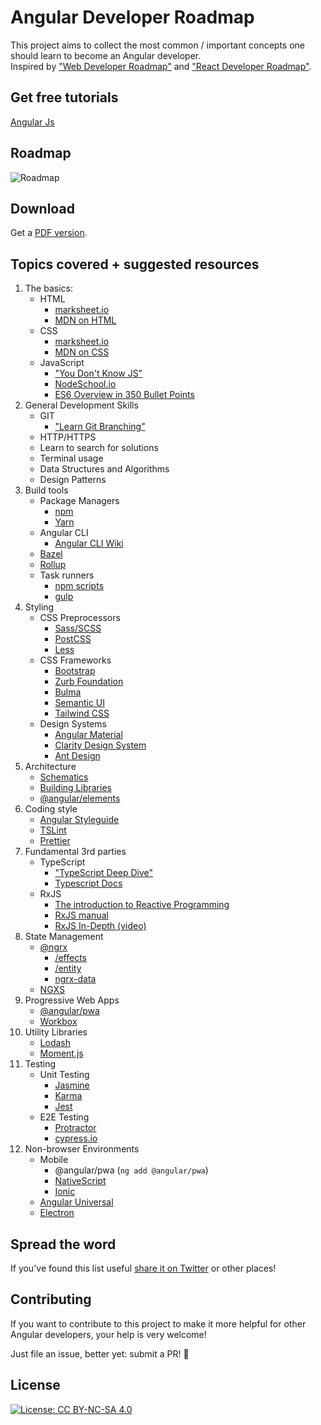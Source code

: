 # Angular Developer Roadmap

This project aims to collect the most common / important concepts one should learn to become an Angular developer.
<br>
Inspired by ["Web Developer Roadmap"](https://github.com/kamranahmedse/developer-roadmap) and ["React Developer Roadmap"](https://github.com/adam-golab/react-developer-roadmap).

## Get free tutorials
[Angular Js](https://www.techroadmap.in/framework/angularjs/overview/) 

## Roadmap

![Roadmap](./angular-dev-roadmap.png)

## Download

Get a [PDF version](./angular-dev-roadmap.pdf).

## Topics covered + suggested resources

1.  The basics:
    - HTML
      - [marksheet.io](https://marksheet.io/)
      - [MDN on HTML](https://developer.mozilla.org/en-US/docs/Web/HTML)
    - CSS
      - [marksheet.io](https://marksheet.io/)
      - [MDN on CSS](https://developer.mozilla.org/en-US/docs/Web/CSS)
    - JavaScript
      - ["You Don't Know JS"](https://github.com/getify/You-Dont-Know-JS)
      - [NodeSchool.io](https://nodeschool.io/)
      - [ES6 Overview in 350 Bullet Points](https://ponyfoo.com/articles/es6)
1.  General Development Skills
    - GIT
      - ["Learn Git Branching"](https://learngitbranching.js.org/)
    - HTTP/HTTPS
    - Learn to search for solutions
    - Terminal usage
    - Data Structures and Algorithms
    - Design Patterns
1.  Build tools
    - Package Managers
      - [npm](https://www.npmjs.com/)
      - [Yarn](https://yarnpkg.com/lang/en/)
    - Angular CLI
      - [Angular CLI Wiki](https://github.com/angular/angular-cli/wiki)
    - [Bazel](https://bazel.build/)
    - [Rollup](https://rollupjs.org/guide/en)
    - Task runners
      - [npm scripts](https://medium.freecodecamp.org/introduction-to-npm-scripts-1dbb2ae01633)
      - [gulp](https://gulpjs.com/)
1.  Styling
    - CSS Preprocessors
      - [Sass/SCSS](https://sass-lang.com/guide)
      - [PostCSS](https://postcss.org/)
      - [Less](http://lesscss.org/)
    - CSS Frameworks
      - [Bootstrap](https://getbootstrap.com/)
      - [Zurb Foundation](https://foundation.zurb.com/)
      - [Bulma](https://bulma.io/)
      - [Semantic UI](https://semantic-ui.com/)
      - [Tailwind CSS](https://tailwindcss.com/)
    - Design Systems
      - [Angular Material](https://material.angular.io/)
      - [Clarity Design System](https://vmware.github.io/clarity/)
      - [Ant Design](https://ng.ant.design/docs/introduce/en)
1.  Architecture
    - [Schematics](https://www.npmjs.com/package/@angular-devkit/schematics)
    - [Building Libraries](https://medium.com/@tomsu/how-to-build-a-library-for-angular-apps-4f9b38b0ed11)
    - [@angular/elements](https://angular.io/guide/elements)
1.  Coding style
    - [Angular Styleguide](https://angular.io/guide/styleguide)
    - [TSLint](https://palantir.github.io/tslint/)
    - [Prettier](https://prettier.io/)
1.  Fundamental 3rd parties
    - TypeScript
      - ["TypeScript Deep Dive"](https://github.com/basarat/typescript-book)
      - [Typescript Docs](https://www.typescriptlang.org/docs/)
    - RxJS
      - [The introduction to Reactive Programming](https://gist.github.com/staltz/868e7e9bc2a7b8c1f754)
      - [RxJS manual](http://reactivex.io/rxjs/manual/overview.html#introduction)
      - [RxJS In-Depth (video)](https://www.youtube.com/watch?v=KOOT7BArVHQ)
1.  State Management
    - [@ngrx](https://github.com/ngrx/platform/blob/master/docs/store/README.md)
      - [/effects](https://github.com/ngrx/platform/blob/master/docs/effects/README.md)
      - [/entity](https://github.com/ngrx/platform/tree/master/docs/entity/README.md)
      - [ngrx-data](https://github.com/johnpapa/angular-ngrx-data)
    - [NGXS](https://ngxs.gitbook.io/ngxs/)
1.  Progressive Web Apps
    - [@angular/pwa](https://angular.io/guide/service-worker-getting-started)
    - [Workbox](https://developers.google.com/web/tools/workbox/)
1.  Utility Libraries
    - [Lodash](https://lodash.com/)
    - [Moment.js](https://momentjs.com/)
1.  Testing
    - Unit Testing
      - [Jasmine](https://jasmine.github.io/)
      - [Karma](http://karma-runner.github.io/2.0/index.html)
      - [Jest](http://jestjs.io/)
    - E2E Testing
      - [Protractor](https://www.protractortest.org/#/)
      - [cypress.io](https://www.cypress.io/)
1.  Non-browser Environments
    - Mobile
      - @angular/pwa (`ng add @angular/pwa`)
      - [NativeScript](https://www.nativescript.org/)
      - [Ionic](https://ionicframework.com/)
    - [Angular Universal](https://universal.angular.io/)
    - [Electron](https://electronjs.org/)

## Spread the word

If you've found this list useful [share it on Twitter](https://twitter.com/intent/tweet?url=https://github.com/sulco/angular-developer-roadmap) or other places!

## Contributing

If you want to contribute to this project to make it more helpful for other Angular developers, your help is very welcome!

Just file an issue, better yet: submit a PR! 🙂

## License

[![License: CC BY-NC-SA 4.0](https://img.shields.io/badge/License-CC%20BY--NC--SA%204.0-lightgrey.svg)](https://creativecommons.org/licenses/by-nc-sa/4.0/)
